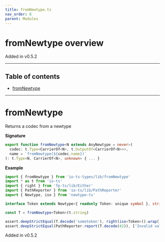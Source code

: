 ```yaml
---
title: fromNewtype.ts
nav_order: 8
parent: Modules
---
```


# fromNewtype overview

Added in v0.5.2

---

<h2 class="text-delta">Table of contents</h2>

- [fromNewtype](#fromnewtype)

---

# fromNewtype

Returns a codec from a newtype

**Signature**

```ts
export function fromNewtype<N extends AnyNewtype = never>(
  codec: t.Type<CarrierOf<N>, t.OutputOf<CarrierOf<N>>>,
  name = `fromNewtype(${codec.name})`
): t.Type<N, CarrierOf<N>, unknown> { ... }
```

**Example**

```ts
import { fromNewtype } from 'io-ts-types/lib/fromNewtype'
import * as t from 'io-ts'
import { right } from 'fp-ts/lib/Either'
import { PathReporter } from 'io-ts/lib/PathReporter'
import { Newtype, iso } from 'newtype-ts'

interface Token extends Newtype<{ readonly Token: unique symbol }, string> {}

const T = fromNewtype<Token>(t.string)

assert.deepStrictEqual(T.decode('sometoken'), right(iso<Token>().wrap('sometoken')))
assert.deepStrictEqual(PathReporter.report(T.decode(42)), ['Invalid value 42 supplied to : fromNewtype(string)'])
```

Added in v0.5.2
